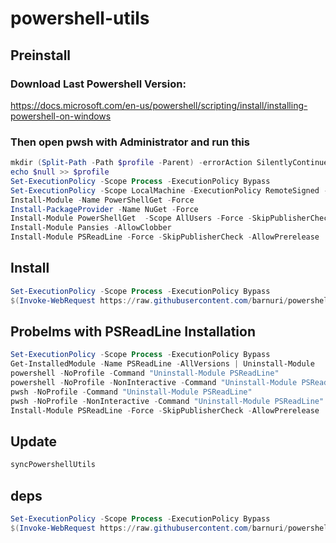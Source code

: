 # powershell-utils

## Preinstall
### Download Last Powershell Version:

https://docs.microsoft.com/en-us/powershell/scripting/install/installing-powershell-on-windows

### Then open pwsh with **Administrator** and run this
```powershell
mkdir (Split-Path -Path $profile -Parent) -errorAction SilentlyContinue 
echo $null >> $profile
Set-ExecutionPolicy -Scope Process -ExecutionPolicy Bypass
Set-ExecutionPolicy -Scope LocalMachine -ExecutionPolicy RemoteSigned -Force
Install-Module -Name PowerShellGet -Force
Install-PackageProvider -Name NuGet -Force
Install-Module PowerShellGet  -Scope AllUsers -Force -SkipPublisherCheck
Install-Module Pansies -AllowClobber
Install-Module PSReadLine -Force -SkipPublisherCheck -AllowPrerelease
```

## Install 
```powershell
Set-ExecutionPolicy -Scope Process -ExecutionPolicy Bypass
$(Invoke-WebRequest https://raw.githubusercontent.com/barnuri/powershell-utils/master/installProfileTools.ps1?date=$((Get-Date).ToString())).Content | iex
```

## Probelms with PSReadLine Installation
```powershell
Set-ExecutionPolicy -Scope Process -ExecutionPolicy Bypass
Get-InstalledModule -Name PSReadLine -AllVersions | Uninstall-Module
powershell -NoProfile -Command "Uninstall-Module PSReadLine"
powershell -NoProfile -NonInteractive -Command "Uninstall-Module PSReadLine"
pwsh -NoProfile -Command "Uninstall-Module PSReadLine"
pwsh -NoProfile -NonInteractive -Command "Uninstall-Module PSReadLine"
Install-Module PSReadLine -Force -SkipPublisherCheck -AllowPrerelease
```


## Update
```powershell
syncPowershellUtils
```

## deps
```powershell
Set-ExecutionPolicy -Scope Process -ExecutionPolicy Bypass
$(Invoke-WebRequest https://raw.githubusercontent.com/barnuri/powershell-utils/master/installCommonDeps.ps1 -Headers @{"Cache-Control"="no-cache"}).Content | iex
```
